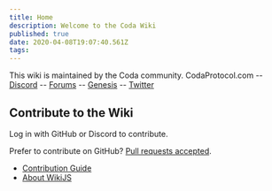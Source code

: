 ```yaml
---
title: Home
description: Welcome to the Coda Wiki
published: true
date: 2020-04-08T19:07:40.561Z
tags: 
---
```


This wiki is maintained by the Coda community.
CodaProtocol.com -- [Discord](http://bit.ly/3ciFi8Q) -- [Forums](https://forums.codaprotocol.com/) -- [Genesis](https://codaprotocol.com/genesis) -- [Twitter](https://twitter.com/codaprotocol)

## Contribute to the Wiki

Log in with GitHub or Discord to contribute.

Prefer to contribute on GitHub?  [Pull requests accepted](https://github.com/codacommunity/wikijs-coda-content).

- [Contribution Guide](contribute)
- [About WikiJS](https://wiki.js.org/)